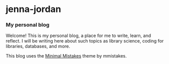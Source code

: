# jenna-jordan
### My personal blog

Welcome! This is my personal blog, a place for me to write, learn, and reflect. 
I will be writing here about such topics as library science, coding for libraries, databases, and more.

This blog uses the [Minimal Mistakes](https://github.com/mmistakes/minimal-mistakes) theme by mmistakes.
